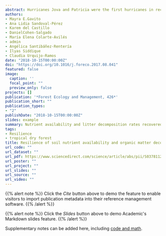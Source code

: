 ```yaml
---
abstract: Hurricanes Jova and Patricia were the first hurricanes in recent history to make landfall on the tropical dry forest ecosystem of the Pacific coast of Mexico. We examined the resilience of soil N and P availability and organic matter decomposition to the effects of both hurricanes in pastures, successional fields and old-growth forests of this region. We evaluated resistance by comparing measurements made before and after each hurricane. We also examined temporal trends to test if variables non-resistant to Jova recovered during the four-year period between both hurricanes. We considered resilient those variables that either showed resistance or were not resistant but showed recovery. We hypothesized that decomposition and soil nutrient availability would increase shortly due to the massive incorporation of high-quality decomposing materials after both hurricanes, especially under land covers with more woody vegetation, and return to pre-hurricane values within a couple of years. Our tests showed that most variables measured were not resistant to either hurricane and that the direction or magnitude of change sometimes differed between hurricanes. There was a fourfold increase in soil available N after hurricane Jova and a twofold increase after hurricane Patricia. Soil available P changed little over the entire period. Total litter stocks resisted hurricane passage and differed only among land covers whereas litter C, N and P stocks changed with the hurricane and became more similar in all land covers over the following three years. The soil N peak caused a decrease in the C:N and N:P ratios in the litter produced from the leaf flush some months after Hurricane Jova. This decrease was measured, however, only two years after hurricane Jova in total accumulated litter. Decomposition rates of local recent litter decreased after hurricane Jova and increased after hurricane Patricia but recovered within two years after hurricane Jova. Decomposition of a standard material in all sites, used as a control, showed a decreasing trend suggesting a continuous reduction in decomposer activity after hurricane Jova. Overall there were smaller differences among land covers than we had expected and their inter-annual fluctuations in most variables were surprisingly similar. We conclude that nutrient availability and decomposition were in general not resistant but returned to pre-hurricane levels within the four years between hurricane Jova and hurricane Patricia. Therefore, these ecosystem functions seemed resilient, at least to hurricane Jova.
authors:
- Mayra E.Gavito
- Ana Lidia Sandoval-Pérez
- Karem del Castillo
- DanielCohen-Salgado
- María Elena Colarte-Avilés
- admin
- Angélica Santibáñez-Rentería
- Ilyas Siddique
- Claudia Urquijo-Ramos
date: "2018-10-15T00:00:00Z"
doi: "https://doi.org/10.1016/j.foreco.2017.08.041"
featured: false
image:
  caption: ''
  focal_point: ""
  preview_only: false
projects: []
publication: '*Forest Ecology and Management, 426*'
publication_short: ""
publication_types:
- "2"
publishDate: "2018-10-15T00:00:00Z"
slides: example
summary: Nutrient availability and litter decomposition rates recovered but litter quality did not.
tags:
- Resilience
- tropical dry forest
title: Resilience of soil nutrient availability and organic matter decomposition to hurricane impact in a tropical dry forest ecosystem
url_code: ""
url_dataset: ""
url_pdf: https://www.sciencedirect.com/science/article/abs/pii/S0378112717311052
url_poster: ""
url_project: ""
url_slides: ""
url_source: ""
url_video: ""
---
```


{{% alert note %}}
Click the *Cite* button above to demo the feature to enable visitors to import publication metadata into their reference management software.
{{% /alert %}}

{{% alert note %}}
Click the *Slides* button above to demo Academic's Markdown slides feature.
{{% /alert %}}

Supplementary notes can be added here, including [code and math](https://sourcethemes.com/academic/docs/writing-markdown-latex/).

